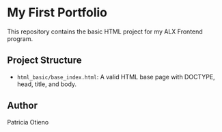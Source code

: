 # My First Portfolio

This repository contains the basic HTML project for my ALX Frontend program.

## Project Structure
- `html_basic/base_index.html`: A valid HTML base page with DOCTYPE, head, title, and body.

## Author
Patricia Otieno
